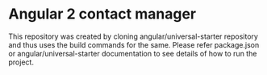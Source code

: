 # Angular 2 contact manager
This repository was created by cloning angular/universal-starter repository and thus uses the build commands for the same. Please refer package.json or angular/universal-starter documentation to see details of how to run the project.
